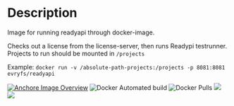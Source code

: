 # Description
  
Image for running readyapi through docker-image.

Checks out a license from the license-server, then runs Readypi testrunner.
Projects to run should be mounted in `/projects`

Example:
```docker run -v /absolute-path-projects:/projects -p 8081:8081 evryfs/readyapi```

[![Anchore Image Overview](https://anchore.io/service/badges/image/2823116a2a622d3b13f9c726ee2d64b9bcfe51dc89faf9f2e774a5debf23d87c)](https://anchore.io/image/dockerhub/evryfs%2Freadyapi%3Amaster)
![Docker Automated build](https://img.shields.io/docker/automated/evryfs/readyapi.svg)
![Docker Pulls](https://img.shields.io/docker/pulls/evryfs/readyapi.svg)
[![](https://images.microbadger.com/badges/image/evryfs/readyapi:master.svg)](https://microbadger.com/images/evryfs/readyapi:master "Get your own image badge on microbadger.com")
[![](https://images.microbadger.com/badges/version/evryfs/readyapi:master.svg)](https://microbadger.com/images/evryfs/readyapi:master "Get your own version badge on microbadger.com")
